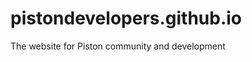 pistondevelopers.github.io
==========================

The website for Piston community and development

